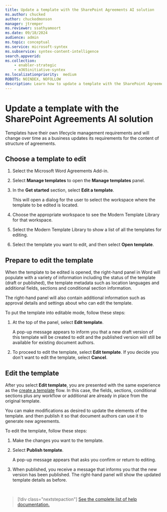 ```yaml
---
title: Update a template with the SharePoint Agreements AI solution
ms.author: chucked
author: chuckedmonson
manager: jtremper
ms.reviewer: ssathyamoort
ms.date: 09/18/2024
audience: admin
ms.topic: conceptual
ms.service: microsoft-syntex
ms.subservice: syntex-content-intelligence
search.appverid: 
ms.collection: 
    - enabler-strategic
    - m365initiative-syntex
ms.localizationpriority:  medium
ROBOTS: NOINDEX, NOFOLLOW
description: Learn how to update a template with the SharePoint Agreements AI solution.
---
```


# Update a template with the SharePoint Agreements AI solution

Templates have their own lifecycle management requirements and will change over time as a business updates its requirements for the content of structure of agreements.

## Choose a template to edit

1. Select the Microsoft Word Agreements Add-in.

2. Select **Manage templates** to open the **Manage templates** panel.

3. In the **Get started** section, select **Edit a template**.

    This will open a dialog for the user to select the workspace where the template to be edited is located.

4. Choose the appropriate workspace to see the Modern Template Library for that workspace.

5. Select the Modern Template Library to show a list of all the templates for editing.

6. Select the template you want to edit, and then select **Open template**.

## Prepare to edit the template

When the template to be edited is opened, the right-hand panel in Word will populate with a variety of information including the status of the template (draft or published), the template metadata such as location languages and additional fields, sections and conditional section information.

The right-hand panel will also contain additional information such as approval details and settings about who can edit the template.

To put the template into editable mode, follow these steps:

1. At the top of the panel, select **Edit template**.

    A pop-up message appears to inform you that a new draft version of this template will be created to edit and the published version will still be available for existing document authors.

2. To proceed to edit the template, select **Edit template**. If you decide you don't want to edit the template, select **Cancel**.

## Edit the template

After you select **Edit template**, you are presented with the same experience as the [create a template](agreements-create-template#configure-an-approval-workflow-for-documents-generated-from-the-template) flow. In this case, the fields, sections, conditional sections plus any workflow or additional are already in place from the original template.

You can make modifications as desired to update the elements of the template. and then publish it so that document authors can use it to generate new agreements.

To edit the template, follow these steps:

1. Make the changes you want to the template.

2. Select **Publish template**.

    A pop-up message appears that asks you confirm or return to editing.

3. When published, you receive a message that informs you that the new version has been published. The right-hand panel will show the updated template details as before.

<br>

> [!div class="nextstepaction"]
> [See the complete list of help documentation.](agreements-overview.md#help-documentation)
